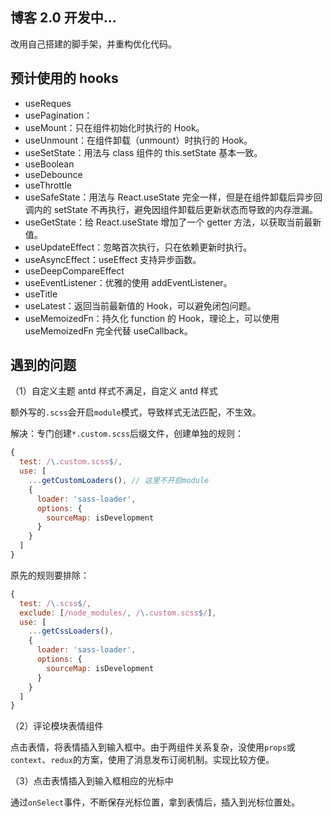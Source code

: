 ## 博客 2.0 开发中...

改用自己搭建的脚手架，并重构优化代码。

## 预计使用的 hooks

- useReques
- usePagination：
- useMount：只在组件初始化时执行的 Hook。
- useUnmount：在组件卸载（unmount）时执行的 Hook。
- useSetState：用法与 class 组件的 this.setState 基本一致。
- useBoolean
- useDebounce
- useThrottle
- useSafeState：用法与 React.useState 完全一样，但是在组件卸载后异步回调内的 setState 不再执行，避免因组件卸载后更新状态而导致的内存泄漏。
- useGetState：给 React.useState 增加了一个 getter 方法，以获取当前最新值。
- useUpdateEffect：忽略首次执行，只在依赖更新时执行。
- useAsyncEffect：useEffect 支持异步函数。
- useDeepCompareEffect
- useEventListener：优雅的使用 addEventListener。
- useTitle
- useLatest：返回当前最新值的 Hook，可以避免闭包问题。
- useMemoizedFn：持久化 function 的 Hook，理论上，可以使用 useMemoizedFn 完全代替 useCallback。

## 遇到的问题

（1）自定义主题 antd 样式不满足，自定义 antd 样式

额外写的`.scss`会开启`module`模式，导致样式无法匹配，不生效。

解决：专门创建`*.custom.scss`后缀文件，创建单独的规则：

```js
{
  test: /\.custom.scss$/,
  use: [
    ...getCustomLoaders(), // 这里不开启module
    {
      loader: 'sass-loader',
      options: {
        sourceMap: isDevelopment
      }
    }
  ]
}
```

原先的规则要排除：

```js
{
  test: /\.scss$/,
  exclude: [/node_modules/, /\.custom.scss$/],
  use: [
    ...getCssLoaders(),
    {
      loader: 'sass-loader',
      options: {
        sourceMap: isDevelopment
      }
    }
  ]
}
```

（2）评论模块表情组件

点击表情，将表情插入到输入框中。由于两组件关系复杂，没使用`props`或`context`、`redux`的方案，使用了消息发布订阅机制。实现比较方便。

（3）点击表情插入到输入框相应的光标中

通过`onSelect`事件，不断保存光标位置，拿到表情后，插入到光标位置处。
